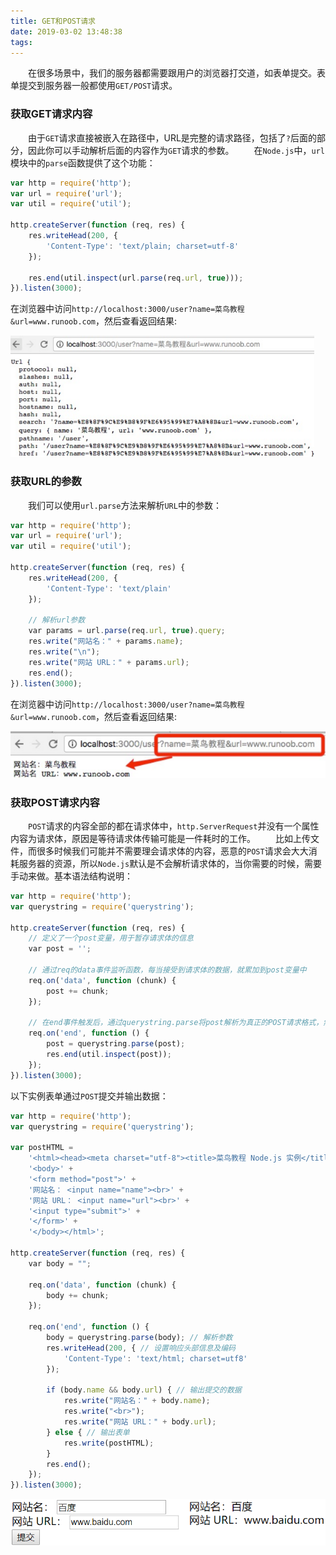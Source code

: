 ```yaml
---
title: GET和POST请求
date: 2019-03-02 13:48:38
tags:
---
```

&emsp;&emsp;在很多场景中，我们的服务器都需要跟用户的浏览器打交道，如表单提交。表单提交到服务器一般都使用`GET/POST`请求。

### 获取GET请求内容

&emsp;&emsp;由于`GET`请求直接被嵌入在路径中，URL是完整的请求路径，包括了`?`后面的部分，因此你可以手动解析后面的内容作为`GET`请求的参数。
&emsp;&emsp;在`Node.js`中，`url`模块中的`parse`函数提供了这个功能：

``` javascript
var http = require('http');
var url = require('url');
var util = require('util');
​
http.createServer(function (req, res) {
    res.writeHead(200, {
        'Content-Type': 'text/plain; charset=utf-8'
    });
​
    res.end(util.inspect(url.parse(req.url, true)));
}).listen(3000);
```

在浏览器中访问`http://localhost:3000/user?name=菜鸟教程&url=www.runoob.com`，然后查看返回结果:

<img src="./GET和POST请求/1.png" height="194" width="486">

### 获取URL的参数

&emsp;&emsp;我们可以使用`url.parse`方法来解析`URL`中的参数：

``` javascript
var http = require('http');
var url = require('url');
var util = require('util');
​
http.createServer(function (req, res) {
    res.writeHead(200, {
        'Content-Type': 'text/plain'
    });
​
    // 解析url参数
    var params = url.parse(req.url, true).query;
    res.write("网站名：" + params.name);
    res.write("\n");
    res.write("网站 URL：" + params.url);
    res.end();
}).listen(3000);
```

在浏览器中访问`http://localhost:3000/user?name=菜鸟教程&url=www.runoob.com`，然后查看返回结果:

<img src="./GET和POST请求/2.png">

### 获取POST请求内容

&emsp;&emsp;`POST`请求的内容全部的都在请求体中，`http.ServerRequest`并没有一个属性内容为请求体，原因是等待请求体传输可能是一件耗时的工作。
&emsp;&emsp;比如上传文件，而很多时候我们可能并不需要理会请求体的内容，恶意的`POST`请求会大大消耗服务器的资源，所以`Node.js`默认是不会解析请求体的，当你需要的时候，需要手动来做。基本语法结构说明：

``` javascript
var http = require('http');
var querystring = require('querystring');
​
http.createServer(function (req, res) {
    // 定义了一个post变量，用于暂存请求体的信息
    var post = '';
​
    // 通过req的data事件监听函数，每当接受到请求体的数据，就累加到post变量中
    req.on('data', function (chunk) {
        post += chunk;
    });
​
    // 在end事件触发后，通过querystring.parse将post解析为真正的POST请求格式，然后向客户端返回
    req.on('end', function () {
        post = querystring.parse(post);
        res.end(util.inspect(post));
    });
}).listen(3000);
```

以下实例表单通过`POST`提交并输出数据：

``` javascript
var http = require('http');
var querystring = require('querystring');
​
var postHTML =
    '<html><head><meta charset="utf-8"><title>菜鸟教程 Node.js 实例</title></head>' +
    '<body>' +
    '<form method="post">' +
    '网站名： <input name="name"><br>' +
    '网站 URL： <input name="url"><br>' +
    '<input type="submit">' +
    '</form>' +
    '</body></html>';
​
http.createServer(function (req, res) {
    var body = "";
​
    req.on('data', function (chunk) {
        body += chunk;
    });
​
    req.on('end', function () {
        body = querystring.parse(body); // 解析参数
        res.writeHead(200, { // 设置响应头部信息及编码
            'Content-Type': 'text/html; charset=utf8'
        });
​
        if (body.name && body.url) { // 输出提交的数据
            res.write("网站名：" + body.name);
            res.write("<br>");
            res.write("网站 URL：" + body.url);
        } else { // 输出表单
            res.write(postHTML);
        }
        res.end();
    });
}).listen(3000);
```

<img src="./GET和POST请求/3.png">